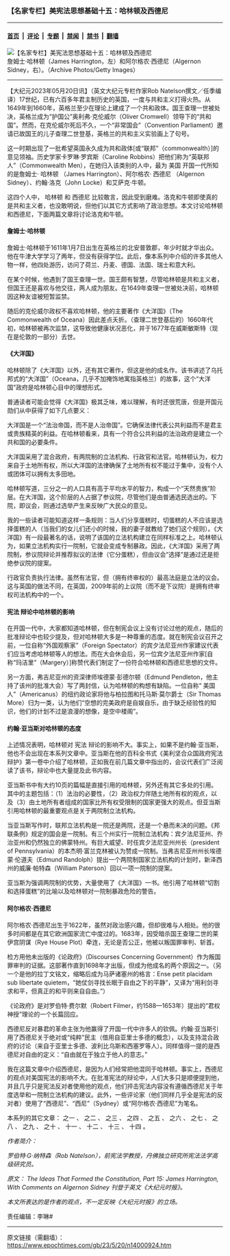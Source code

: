 ### 【名家专栏】美宪法思想基础十五：哈林顿及西德尼

---

#### [首页](../../../..?n14000924) &nbsp;|&nbsp; [评论](../../../../../epoch-comment?n14000924) &nbsp;|&nbsp; [专题](../../../../../epoch-special?n14000924) &nbsp;|&nbsp; [禁闻](../../../../../epoch-news?n14000924) &nbsp;|&nbsp; [禁书](../../../../../books?n14000924) &nbsp;|&nbsp; [翻墙](https://github.com/gfw-breaker/nogfw/blob/master/README.md?n14000924)


<div><img alt="【名家专栏】美宪法思想基础十五：哈林顿及西德尼" class="attachment-djy_600_400 size-djy_600_400 wp-post-image" src="https://i.epochtimes.com/assets/uploads/2023/05/id14000928-James-Harrington-Algernon-Sidney-1-1200x675-600x400.jpg"/>
<div class="caption">
 詹姆士‧哈林顿（James Harrington，左）和阿尔格农‧西德尼（Algernon Sidney，右）。（Archive Photos/Getty Images）
</div></div><hr/><div class="post_content" id="artbody" itemprop="articleBody">
 <!-- article content begin -->
 <p>
  【大纪元2023年05月20日讯】（英文大纪元专栏作家Rob Natelson撰文／任季编译）17世纪，已有六百多年君主制历史的英国，一度与共和主义打得火热。从1649年到1660年，英格兰至少在理论上建成了一个共和政体。国王查理一世被处决，英格兰成为“护国公”奥利弗‧克伦威尔（Oliver Cromwell）领导下的“共和国”。然而，在克伦威尔死后不久，一个“非常国会”（Convention Parliament）邀请已故国王的儿子查理二世登基，英格兰的共和主义实验画上了句号。
 </p>
 <p>
  这一时期出现了一批希望英国永久成为共和政体[或“联邦”（commonwealth）]的意见领袖。历史学家卡罗琳‧罗宾斯（Caroline Robbins）把他们称为“英联邦人”（Commonwealth Men），在她归入该类别的人中，最为
  <ok href="https://www.epochtimes.com/gb/tag/%E7%BE%8E%E5%9B%BD.html">
   美国
  </ok>
  开国一代所知的是詹姆士‧
  <ok href="https://www.epochtimes.com/gb/tag/%E5%93%88%E6%9E%97%E9%A1%BF.html">
   哈林顿
  </ok>
  （James Harrington）、阿尔格农‧
  <ok href="https://www.epochtimes.com/gb/tag/%E8%A5%BF%E5%BE%B7%E5%B0%BC.html">
   西德尼
  </ok>
  （Algernon Sidney）、约翰‧洛克（John Locke）和艾萨克‧牛顿。
 </p>
 <p>
  这四个人中，
  <ok href="https://www.epochtimes.com/gb/tag/%E5%93%88%E6%9E%97%E9%A1%BF.html">
   哈林顿
  </ok>
  和
  <ok href="https://www.epochtimes.com/gb/tag/%E8%A5%BF%E5%BE%B7%E5%B0%BC.html">
   西德尼
  </ok>
  比较敢言，因此受到磨难。洛克和牛顿即使真的是共和主义者，也没敢明说，但他们以其它方式影响了政治思想。本文讨论哈林顿和西德尼，下面两篇文章将讨论洛克和牛顿。
 </p>
 <h4>
  詹姆士‧哈林顿
 </h4>
 <p>
  詹姆士‧哈林顿于1611年1月7日出生在英格兰的北安普敦郡，年少时就才华出众。他在牛津大学学习了两年，但没有获得学位。此后，像本系列中介绍的许多其他人物一样，他四处游历，访问了荷兰、丹麦、德国、法国、瑞士和意大利。
 </p>
 <p>
  在某个时候，他遇到了国王查理一世。国王颇有智慧，尽管哈林顿是共和主义者，但国王还是喜欢与他交往，两人成为朋友。在1649年查理一世被处决前，哈林顿因这种友谊被短暂监禁。
 </p>
 <p>
  随后的克伦威尔政权不喜欢哈林顿，他的主要著作《大洋国》（The Commonwealth of Oceana）因此差点夭折。（查理二世登基后的）1660年代初，哈林顿被再次监禁，这导致他健康状况恶化，并于1677年在威斯敏斯特（现在是伦敦的一部分）去世。
 </p>
 <h4>
  《大洋国》
 </h4>
 <p>
  哈林顿除了《大洋国》以外，还有其它著作，但这是他的成名作。该书讲述了乌托邦式的“大洋国”（Oceana，几乎不加掩饰地寓指英格兰）的故事，这个“大洋国”政府是哈林顿心目中的理想形式。
 </p>
 <p>
  普通读者可能会觉得《大洋国》极其乏味，难以理解，有时还很荒唐，但是开国元勋们从中获得了如下几点要义：
 </p>
 <p>
  大洋国是一个“法治帝国，而不是人治帝国”。它确保法律代表公共利益而不是君主或贵族精英的利益。在哈林顿看来，具有一个符合公共利益的法治政府是建立一个共和国的必要条件。
 </p>
 <p>
  大洋国采用了混合政府，有两院制的立法机构、行政官和法官。哈林顿认为，权力来自于土地所有权，所以大洋国的法律确保了土地所有权不能过于集中，没有个人或团体可以拥有太多田地。
 </p>
 <p>
  哈林顿写道，三分之一的人口具有高于平均水平的智力，构成一个“天然贵族”阶层。在大洋国，这个阶层的人占据了参议院，尽管他们是由普通选民选出的。下院，即议会，则通过选举产生来反映广大民众的意见。
 </p>
 <p>
  我的一些读者可能知道这样一条规则：当人们分享蛋糕时，切蛋糕的人不应该是选择蛋糕的人（当我们的女儿们还小的时候，我的妻子就教给了她们这个规则）。《大洋国》有一段最著名的话，说明了该国的立法机构建立在同样标准之上。哈林顿认为，如果立法机构实行一院制，它就会变成专制暴政。因此，《大洋国》采用了两院制，参议院辩论并推荐拟议的法律（它分蛋糕），但由议会“选择”是通过还是拒绝参议院的提案。
 </p>
 <p>
  行政官负责执行法律。虽然有法官，但（拥有终审权的）最高法庭是立法的议会。这与英国的做法不同，在英国，2009年前的上议院（而不是下议院）是拥有终审权司法机构中的一个。
 </p>
 <h4>
  <ok href="https://www.epochtimes.com/gb/tag/%E5%AE%AA%E6%B3%95.html">
   宪法
  </ok>
  辩论中哈林顿的影响
 </h4>
 <p>
  在开国一代中，大家都知道哈林顿，但在制宪会议上没有讨论过他的观点，随后的批准辩论中也较少提及，但对哈林顿大多是一种尊重的态度。就在制宪会议召开之前，一位自称“外国观察家”（Foreign Spectator）的宾夕法尼亚州作家建议代表们应当考虑哈林顿等人的想法。而在大会休会后，另一位宾夕法尼亚州作家[自称“玛洁里”（Margery）]称赞代表们制定了一份符合哈林顿和西德尼思想的文件。
 </p>
 <p>
  另一方面，弗吉尼亚州的资深律师埃德蒙‧彭德尔顿（Edmund Pendleton，他主持了该州的批准大会）写了两封信，认为哈林顿的构想有缺陷。一位自称“
  <ok href="https://www.epochtimes.com/gb/tag/%E7%BE%8E%E5%9B%BD.html">
   美国
  </ok>
  人”（Americanus）的纽约政论家将他与柏拉图和托马斯‧莫尔爵士（Sir Thomas More）归为一类，认为他们“空想的完美政府是自娱自乐，由于缺乏经验性的知识，他们的计划不过是浪漫的想像，是空中楼阁”。
 </p>
 <h4>
  约翰‧亚当斯对哈林顿的态度
 </h4>
 <p>
  上述情况表明，哈林顿对
  <ok href="https://www.epochtimes.com/gb/tag/%E5%AE%AA%E6%B3%95.html">
   宪法
  </ok>
  辩论的影响不大。事实上，如果不是约翰‧亚当斯，他也不会出现在本系列文章中。亚当斯在他的百科全书式《美利坚合众国政府宪法辩护》第一卷中介绍了哈林顿，正如我在前几篇文章中指出的，会议代表们广泛阅读了该书，辩论中也大量提及此书内容。
 </p>
 <p>
  亚当斯书中有大约10页的篇幅是直接引用的哈林顿，另外还有其它多处的引用。其中的主题包括：（1）法治的必要性，（2）政治权力伴随土地所有权的观点，以及（3）由土地所有者组成的国家比所有权受限制的国家更强大的观点。但亚当斯引用哈林顿的最重要观点是关于两院制立法机构。
 </p>
 <p>
  当亚当斯写作时，联邦立法机构是一院还是两院，还是一个悬而未决的问题。《邦联条例》规定的国会是一院制。有三个州实行一院制立法机构：宾夕法尼亚州、乔治亚州和仍然独立的佛蒙特州。有巨大威望、时任宾夕法尼亚州州长（president of Pennsylvania）的本杰明‧富兰克林被认为赞成一院制。当弗吉尼亚州州长埃德蒙‧伦道夫（Edmund Randolph）提出一个两院制国家立法机构的计划时，新泽西州的威廉‧帕特森（William Paterson）回以一项一院制的提案。
 </p>
 <p>
  亚当斯为强调两院制的优势，大量使用了《大洋国》一书。他引用了哈林顿“切割和选择蛋糕”的比喻以及哈林顿对一院制暴政危险的警告。
 </p>
 <h4>
  阿尔格农‧西德尼
 </h4>
 <p>
  阿尔格农‧西德尼出生于1622年，虽然对政治感兴趣，但却很难与人相处。他的很多时间都是在其它欧洲国家流亡中度过的。1683年，因受暗杀国王查理二世的莱伊宫阴谋（Rye House Plot）牵连，无论是否公正，他被以叛国罪审判、斩首。
 </p>
 <p>
  检方用他未出版的《论政府》（Discourses Concerning Government）作为叛国罪审判的证据。这部著作直到1698年才出版，但成为他成名的两个原因之一。（另一个是他的拉丁文铭文，缩略后成为马萨诸塞州的格言：Ense petit placidam sub libertate quietem，“她仗剑寻找长眠于自由之下的平静”，又译为“用利剑寻求和平，但真正的和平则来自自由。”）
 </p>
 <p>
  《论政府》是对罗伯特‧费尔默（Robert Filmer，约1588—1653年）提出的“君权神授”理论的一个长篇回应。
 </p>
 <p>
  西德尼反对暴君的革命主张为他赢得了开国一代中许多人的钦佩。约翰‧亚当斯引用了西德尼关于绝对或“纯粹”民主（借用自亚里士多德的概念），以及支持混合政府的讨论（来自于亚里士多德、波利比乌斯和西塞罗等人）。同样值得一提的是西德尼对自由的定义：“自由就在于独立于他人的意志。”
 </p>
 <p>
  我在这篇文章中介绍西德尼，是因为人们经常把他混同于哈林顿。事实上，西德尼的观点对美国宪法的影响不大。在批准宪法的辩论中，人们大多只是顺便提到他，并且几乎只是宪法反对者使用他的观点，他们抨击宪法内容没有遵循西德尼关于年度选举和一院制立法机构的建议。此外，一些评论家（他们同样几乎全是宪法的反对者）使用了“西德尼”、“西尼”（Sydney）或“阿尔格农‧西德尼”为笔名。
 </p>
 <p>
  本系列的其它文章：
  <ok href="https://www.epochtimes.com/gb/22/11/9/n13862678.htm">
   之一
  </ok>
  、
  <ok href="https://www.epochtimes.com/gb/22/11/10/n13863448.htm">
   之二
  </ok>
  、
  <ok href="https://www.epochtimes.com/gb/22/11/18/n13868641.htm">
   之三
  </ok>
  、
  <ok href="https://www.epochtimes.com/gb/22/11/21/n13870261.htm">
   之四
  </ok>
  、
  <ok href="https://www.epochtimes.com/gb/23/4/16/n13974280.htm">
   之五
  </ok>
  、
  <ok href="https://www.epochtimes.com/gb/23/4/18/n13975690.htm">
   之六
  </ok>
  、
  <ok href="https://www.epochtimes.com/gb/23/4/19/n13976258.htm">
   之七
  </ok>
  、
  <ok href="https://www.epochtimes.com/gb/23/4/24/n13980559.htm">
   之八
  </ok>
  、
  <ok href="https://www.epochtimes.com/gb/23/4/27/n13982835.htm">
   之九
  </ok>
  、
  <ok href="https://www.epochtimes.com/gb/23/5/8/n13991309.htm">
   之十
  </ok>
  、
  <ok href="https://www.epochtimes.com/gb/23/5/10/n13993066.htm">
   十一
  </ok>
  、
  <ok href="https://www.epochtimes.com/gb/23/5/13/n13995813.htm">
   十二
  </ok>
  、
  <ok href="https://www.epochtimes.com/gb/23/5/15/n13997512.htm">
   十三
  </ok>
  、
  <ok href="https://www.epochtimes.com/gb/23/5/19/n14000332.htm">
   十四
  </ok>
  。
 </p>
 <p>
  <em>
   作者简介：
  </em>
 </p>
 <p>
  <em>
   罗伯特‧G‧纳特森（Rob Natelson），前宪法学教授，丹佛独立研究所宪法法学高级研究员。
  </em>
 </p>
 <p>
  <em>
   原文：
   <ok href="https://www.theepochtimes.com/the-ideas-that-formed-the-constitution-part-15-james-harrington-with-comments-on-algernon-sidney_5012515.html?utm_source=open&amp;utm_medium=search">
    The Ideas That Formed the Constitution, Part 15: James Harrington, With Comments on Algernon Sidney
   </ok>
   刊登于英文《大纪元时报》。
  </em>
 </p>
 <p>
  <em>
   本文所表达的是作者的观点，不一定反映《大纪元时报》的立场。
  </em>
 </p>
 <p>
  责任编辑：李琳#
 </p>
 <!-- article content end -->
 <div id="below_article_ad">
 </div>
</div>


---

原文链接（需翻墙）：https://www.epochtimes.com/gb/23/5/20/n14000924.htm